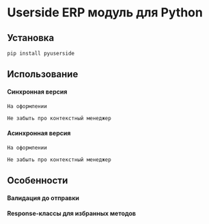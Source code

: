 # Userside ERP модуль для Python

## Установка

`pip install pyuserside`

## Использование

#### Синхронная версия

`На оформлении`

`Не забыть про контекстный менеджер`

#### Асинхронная версия

`На оформлении`

`Не забыть про контекстный менеджер`

## Особенности

#### Валидация до отправки

#### Response-классы для избранных методов